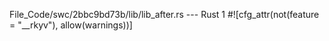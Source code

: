 File_Code/swc/2bbc9bd73b/lib/lib_after.rs --- Rust
                                                                                                                                                             1 #![cfg_attr(not(feature = "__rkyv"), allow(warnings))]

